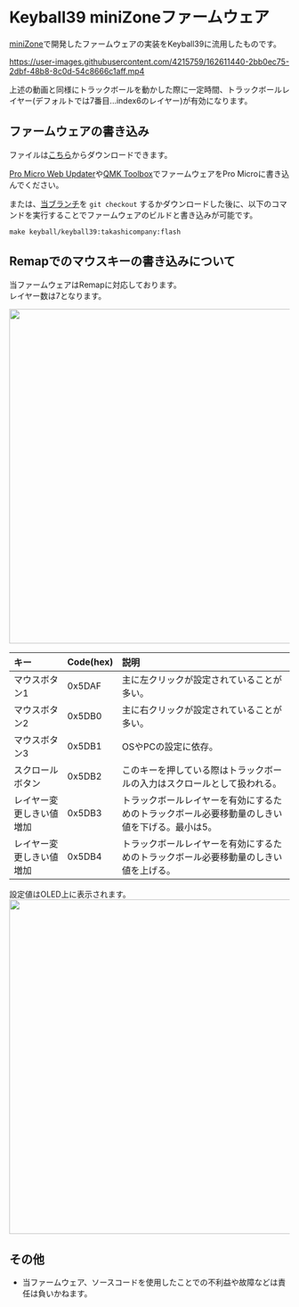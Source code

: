 # Keyball39 miniZoneファームウェア

[miniZone](https://github.com/takashicompany/minizone)で開発したファームウェアの実装をKeyball39に流用したものです。

https://user-images.githubusercontent.com/4215759/162611440-2bb0ec75-2dbf-48b8-8c0d-54c8666c1aff.mp4

上述の動画と同様にトラックボールを動かした際に一定時間、トラックボールレイヤー(デフォルトでは7番目...index6のレイヤー)が有効になります。  

## ファームウェアの書き込み

ファイルは[こちら](https://github.com/takashicompany/qmk_firmware/releases/download/keyball44%2Fv1/keyball_keyball39_takashicompany.hex)からダウンロードできます。

[Pro Micro Web Updater](https://sekigon-gonnoc.github.io/promicro-web-updater/index.html)や[QMK Toolbox](https://kbd.dailycraft.jp/claw44/buildguide/10_firmware/toolbox/)でファームウェアをPro Microに書き込んでください。

または、[当ブランチ](https://github.com/takashicompany/qmk_firmware/tree/keyball)を `git checkout` するかダウンロードした後に、以下のコマンドを実行することでファームウェアのビルドと書き込みが可能です。

```
make keyball/keyball39:takashicompany:flash
```

## Remapでのマウスキーの書き込みについて

当ファームウェアはRemapに対応しております。  
レイヤー数は7となります。

<img src="https://user-images.githubusercontent.com/4215759/193408416-3cded42f-4e86-4b70-ae23-8dc8f72fb64c.png" width="600px"/>

|キー|Code(hex)|説明|
|:--|:--|:--|
|マウスボタン1|0x5DAF|主に左クリックが設定されていることが多い。|
|マウスボタン2|0x5DB0|主に右クリックが設定されていることが多い。|
|マウスボタン3|0x5DB1|OSやPCの設定に依存。|
|スクロールボタン|0x5DB2|このキーを押している際はトラックボールの入力はスクロールとして扱われる。|
|レイヤー変更しきい値増加|0x5DB3|トラックボールレイヤーを有効にするためのトラックボール必要移動量のしきい値を下げる。最小は5。|
|レイヤー変更しきい値増加|0x5DB4|トラックボールレイヤーを有効にするためのトラックボール必要移動量のしきい値を上げる。|

設定値はOLED上に表示されます。  
<img src="https://user-images.githubusercontent.com/4215759/193409514-c4b5b214-efa1-4ac8-bf06-c3d4938a1343.jpg" width="600px"/>

## その他

- 当ファームウェア、ソースコードを使用したことでの不利益や故障などは責任は負いかねます。

